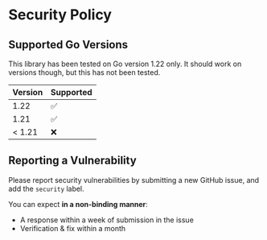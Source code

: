 # Security Policy

## Supported Go Versions

This library has been tested on Go version 1.22 only. It should work on versions though, but this has not been tested.

| Version | Supported          |
|---------|--------------------|
| 1.22    | :white_check_mark: |
| 1.21    | :white_check_mark: |
| < 1.21  | :x:                |

## Reporting a Vulnerability

Please report security vulnerabilities by submitting a new GitHub issue, and add the `security` label.

You can expect **in a non-binding manner**:

- A response within a week of submission in the issue
- Verification & fix within a month
